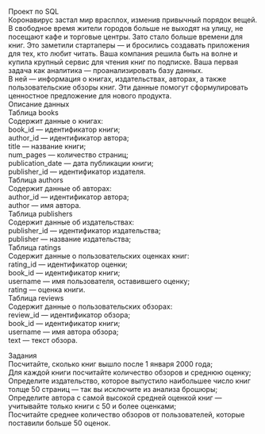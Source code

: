 Проект по SQL  
Коронавирус застал мир врасплох, изменив привычный порядок вещей. В свободное время жители городов больше не выходят на улицу, не посещают кафе и торговые центры. Зато стало больше времени для книг. Это заметили стартаперы — и бросились создавать приложения для тех, кто любит читать.
Ваша компания решила быть на волне и купила крупный сервис для чтения книг по подписке. Ваша первая задача как аналитика — проанализировать базу данных.  
В ней — информация о книгах, издательствах, авторах, а также пользовательские обзоры книг. Эти данные помогут сформулировать ценностное предложение для нового продукта.  
Описание данных  
Таблица books  
Содержит данные о книгах:  
book_id — идентификатор книги;  
author_id — идентификатор автора;  
title — название книги;  
num_pages — количество страниц;  
publication_date — дата публикации книги;  
publisher_id — идентификатор издателя.  
Таблица authors  
Содержит данные об авторах:  
author_id — идентификатор автора;  
author — имя автора.  
Таблица publishers  
Содержит данные об издательствах:  
publisher_id — идентификатор издательства;  
publisher — название издательства;  
Таблица ratings  
Содержит данные о пользовательских оценках книг:  
rating_id — идентификатор оценки;  
book_id — идентификатор книги;  
username — имя пользователя, оставившего оценку;  
rating — оценка книги.  
Таблица reviews  
Содержит данные о пользовательских обзорах:  
review_id — идентификатор обзора;  
book_id — идентификатор книги;  
username — имя автора обзора;  
text — текст обзора.  

Задания  
Посчитайте, сколько книг вышло после 1 января 2000 года;  
Для каждой книги посчитайте количество обзоров и среднюю оценку;  
Определите издательство, которое выпустило наибольшее число книг толще 50 страниц — так вы исключите из анализа брошюры;  
Определите автора с самой высокой средней оценкой книг — учитывайте только книги с 50 и более оценками;  
Посчитайте среднее количество обзоров от пользователей, которые поставили больше 50 оценок.  
